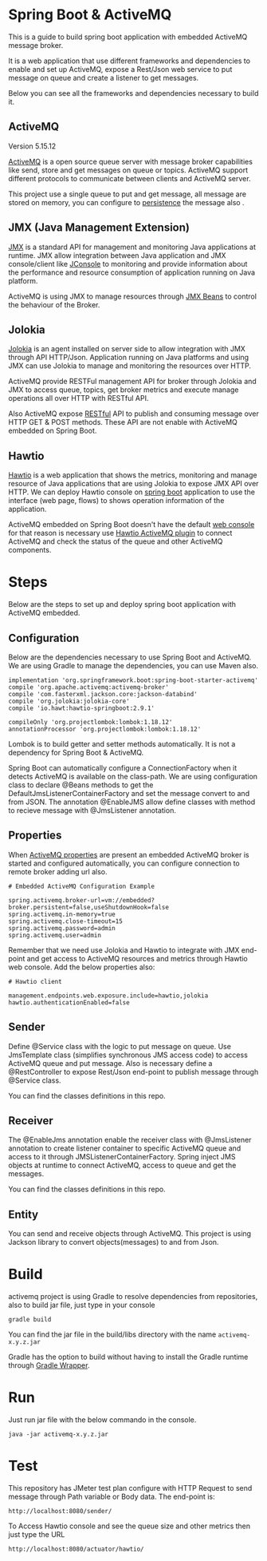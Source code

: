 # Spring Boot & ActiveMQ

This is a guide to build spring boot application with embedded ActiveMQ message broker.

It is a web application that use different frameworks and dependencies to enable and set up ActiveMQ, expose a Rest/Json web service to put message on queue and create a listener to get messages.

Below you can see all the frameworks and dependencies necessary to build it.

## ActiveMQ

Version 5.15.12

[ActiveMQ](https://activemq.apache.org/) is a open source queue server with message broker capabilities like send, store and get messages
on queue or topics. ActiveMQ support different protocols to communicate between clients and ActiveMQ server.

This project use a single queue to put and get message, all message are stored on memory, you can configure
to [persistence](https://activemq.apache.org/persistence) the message also . 


## JMX (Java Management Extension)

[JMX](https://openjdk.java.net/groups/jmx/) is a standard API for management and monitoring Java applications at runtime. JMX allow integration between Java application 
and JMX console/client like [JConsole](https://docs.oracle.com/javase/7/docs/technotes/guides/management/jconsole.html) to monitoring and 
provide information about the performance and resource consumption of application running on Java platform.

ActiveMQ is using JMX to manage resources through [JMX Beans](https://activemq.apache.org/jmx) to control the behaviour of the Broker.

## Jolokia

[Jolokia](https://jolokia.org/index.html) is an agent installed on server side to allow integration with JMX through API HTTP/Json. Application running on Java platforms and using JMX can use Jolokia 
to manage and monitoring the resources over HTTP.

ActiveMQ provide RESTFul management API for broker through Jolokia and JMX to access queue, topics, get broker metrics and execute manage operations all over HTTP with RESTful API.

Also ActiveMQ expose [RESTful](https://activemq.apache.org/rest) API to publish and consuming message over HTTP GET & POST methods. These API are not enable with ActiveMQ embedded on Spring Boot.

## Hawtio

[Hawtio](https://hawt.io/) is a web application that shows the metrics, monitoring and manage resource of Java applications that are using Jolokia to expose JMX API over HTTP. We can deploy Hawtio console
on [spring boot](https://hawt.io/docs/get-started/#running-a-spring-boot-app) application to use the interface (web page, flows) to shows operation information of the application. 

ActiveMQ embedded on Spring Boot doesn't have the default [web console](https://activemq.apache.org/web-console) for that reason is necessary use [Hawtio ActiveMQ plugin](https://hawt.io/docs/plugins/) 
to connect ActiveMQ and check the status of the queue and other ActiveMQ components.

# Steps

Below are the steps to set up and deploy spring boot application with ActiveMQ embedded.

## Configuration

Below are the dependencies necessary to use Spring Boot and ActiveMQ. We are using Gradle to manage the dependencies, you can use Maven also.

	implementation 'org.springframework.boot:spring-boot-starter-activemq'
	compile 'org.apache.activemq:activemq-broker'
	compile 'com.fasterxml.jackson.core:jackson-databind'
	compile 'org.jolokia:jolokia-core'
	compile 'io.hawt:hawtio-springboot:2.9.1'

	compileOnly 'org.projectlombok:lombok:1.18.12'
	annotationProcessor 'org.projectlombok:lombok:1.18.12'
	
Lombok is to build getter and setter methods automatically. It is not a dependency for Spring Boot & ActiveMQ.

Spring Boot can automatically configure a ConnectionFactory when it detects ActiveMQ is available on the class-path.
We are using configuration class to declare @Beans methods to get the DefaultJmsListenerContainerFactory and set
the message convert to and from JSON. The annotation @EnableJMS allow define classes with method to recieve message with 
@JmsListener annotation.

## Properties

When [ActiveMQ properties](https://docs.spring.io/spring-boot/docs/current/reference/html/appendix-application-properties.html#integration-properties) are present an embedded ActiveMQ broker is started and configured automatically, you can configure connection to remote
broker adding url also.

    # Embedded ActiveMQ Configuration Example
    
    spring.activemq.broker-url=vm://embedded?broker.persistent=false,useShutdownHook=false
    spring.activemq.in-memory=true
    spring.activemq.close-timeout=15
    spring.activemq.password=admin
    spring.activemq.user=admin

Remember that we need use Jolokia and Hawtio to integrate with JMX end-point and get access to ActiveMQ resources and metrics
through Hawtio web console. Add the below properties also:

    # Hawtio client
    
    management.endpoints.web.exposure.include=hawtio,jolokia
    hawtio.authenticationEnabled=false

## Sender

Define @Service class with the logic to put message on queue. Use JmsTemplate class (simplifies synchronous JMS access code) to 
access ActiveMQ queue and put message. Also is necessary define a @RestController to expose Rest/Json end-point to publish message through @Service class.

You can find the classes definitions in this repo.

## Receiver

The @EnableJms annotation enable the receiver class with @JmsListener annotation to create listener container to specific ActiveMQ queue and access to it 
through JMSListenerContainerFactory. Spring inject JMS objects at runtime to connect ActiveMQ, access to queue and get the messages.

You can find the classes definitions in this repo.

## Entity

You can send and receive objects through ActiveMQ. This project is using Jackson library to convert objects(messages) to and from Json.


# Build

activemq project is using Gradle to resolve dependencies from repositories, also to build jar file, just type in your console


    gradle build 

    
You can find the jar file in the build/libs directory with the name `activemq-x.y.z.jar`

Gradle has the option to build without having to install the Gradle runtime through [Gradle Wrapper](https://docs.gradle.org/current/userguide/gradle_wrapper.html).

# Run

Just run jar file with the below commando in the console.

    java -jar activemq-x.y.z.jar

# Test

This repository has JMeter test plan configure with HTTP Request to send message through 
Path variable or Body data. The end-point is:

    http://localhost:8080/sender/
    
To Access Hawtio console and see the queue size and other metrics then just type the URL 

    http://localhost:8080/actuator/hawtio/